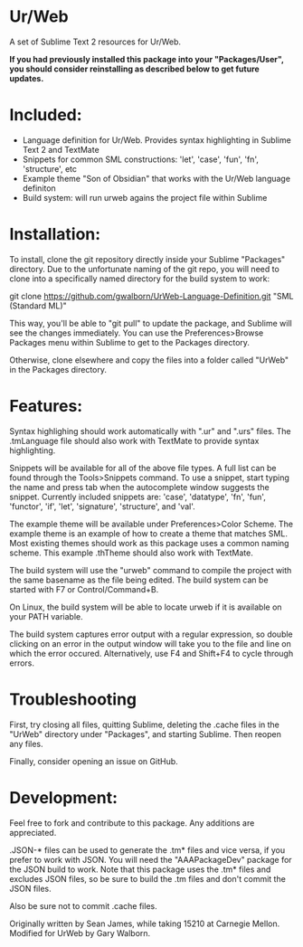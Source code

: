 Ur/Web
=======================

A set of Sublime Text 2 resources for Ur/Web. 

**If you had previously installed this package into your "Packages/User", you 
should consider reinstalling as described below to get future updates.**

# Included:

- Language definition for Ur/Web. Provides syntax highlighting in Sublime Text 2 
  and TextMate
- Snippets for common SML constructions: 'let', 'case', 'fun', 'fn', 
  'structure', etc
- Example theme "Son of Obsidian" that works with the Ur/Web language definiton
- Build system: will run urweb agains the project file within Sublime

# Installation:


To install, clone the git repository directly inside your
Sublime "Packages" directory. Due to the unfortunate naming of the git repo,
you will need to clone into a specifically named directory for the build 
system to work:

  git clone https://github.com/gwalborn/UrWeb-Language-Definition.git "SML (Standard ML)"

This way, you'll be able to "git pull" to update 
the package, and Sublime will see the changes immediately. You can use the 
Preferences>Browse Packages menu within Sublime to get to the Packages 
directory.

Otherwise, clone elsewhere and copy the files into a folder called 
"UrWeb" in the Packages directory.

# Features:

Syntax highlighing should work automatically with ".ur" and ".urs" files.
The .tmLanguage file should also work with TextMate to provide syntax highlighting.

Snippets will be available for all of the above file types. A full list can be 
found through the Tools>Snippets command. To use a snippet, start typing the 
name and press tab when the autocomplete window suggests the snippet. Currently 
included snippets are: 'case', 'datatype', 'fn', 'fun', 'functor', 'if', 'let', 
'signature', 'structure', and 'val'.

The example theme will be available under Preferences>Color Scheme. The example 
theme is an example of how to create a theme that matches SML. Most existing 
themes should work as this package uses a common naming scheme. This example 
.thTheme should also work with TextMate.

The build system will use the "urweb" command to compile the project with the
same basename as the file being edited. The build system can be started with
F7 or Control/Command+B.

On Linux, the build system will be able to locate urweb if it is available on your
PATH variable.

The build system captures error output with a regular expression, so double
clicking on an error in the output window will take you to the file and line
on which the error occured. Alternatively, use F4 and Shift+F4 to cycle through
errors.

# Troubleshooting

First, try closing all files, quitting Sublime, deleting the .cache files in the 
"UrWeb" directory under "Packages", and starting Sublime. Then reopen any files.

Finally, consider opening an issue on GitHub.

# Development:

Feel free to fork and contribute to this package. Any additions are 
appreciated.

.JSON-* files can be used to generate the .tm* files and vice versa, if you 
prefer to work with JSON. You will need the "AAAPackageDev" package for the 
JSON build to work. Note that this package uses the .tm* files and excludes 
JSON files, so be sure to build the .tm files and don't commit the JSON files.

Also be sure not to commit .cache files.

Originally written by Sean James, while taking 15210 at Carnegie Mellon.
Modified for UrWeb by Gary Walborn.

